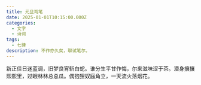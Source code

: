 ```yaml
---
title: 元旦戏笔
date: 2025-01-01T10:15:00.000Z
categories:
  - 文字
  - 诗词
tags:
  - 七律
description: 不作亦久矣，聊试笔尔。
---
```

新正佳日迷蓝调，旧梦良宵斩白蛇。谁分生平甘作悔，尔来滋味涩于茶。潜身攘攘熙熙里，过眼林林总总瓜。偶抱狸奴庭角立，一天流火落烟花。
